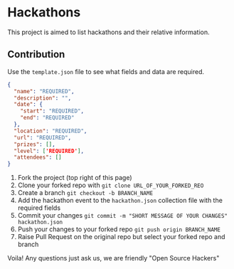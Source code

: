# Hackathons

This project is aimed to list hackathons and their relative information.

## Contribution

Use the `template.json` file to see what fields and data are required.

```json
{
  "name": "REQUIRED",
  "description": "",
  "date": {
    "start": "REQUIRED",
    "end": "REQUIRED"
  },
  "location": "REQUIRED",
  "url": "REQUIRED",
  "prizes": [],
  "level": ['REQUIRED'],
  "attendees": []
}
```

1. Fork the project (top right of this page)
2. Clone your forked repo with `git clone URL_OF_YOUR_FORKED_REO`
3. Create a branch `git checkout -b BRANCH_NAME`
4. Add the hackathon event to the `hackathon.json` collection file with the required fields
5. Commit your changes `git commit -m "SHORT MESSAGE OF YOUR CHANGES" hackathon.json`
6. Push your changes to your forked repo `git push origin BRANCH_NAME`
7. Raise Pull Request on the original repo but select your forked repo and branch

Voila!
Any questions just ask us, we are friendly "Open Source Hackers"
